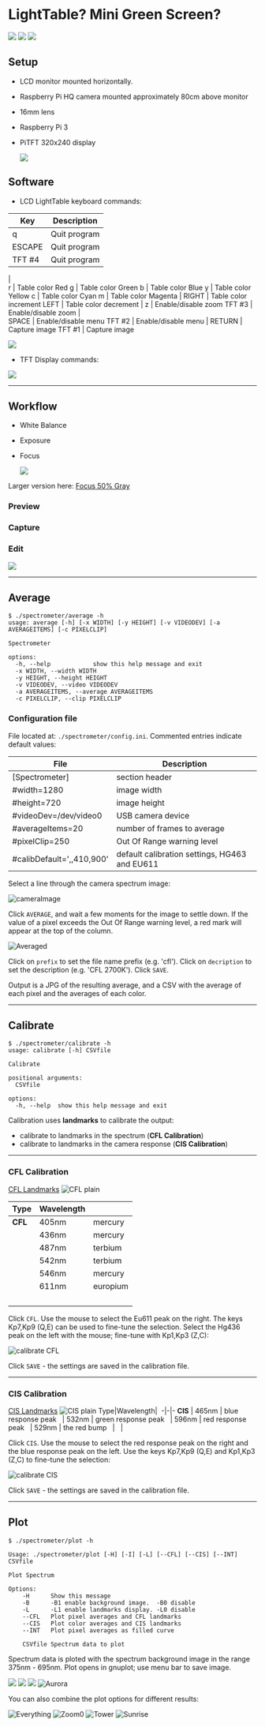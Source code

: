 # LightTable?  Mini Green Screen?
![](images/hmm-25.png)
![](images/grr-66.png)
![](images/troll-25.png)

## Setup
- LCD monitor mounted horizontally.
- Raspberry Pi HQ camera mounted approximately 80cm above monitor
- 16mm lens
- Raspberry Pi 3
- PiTFT 320x240 display

  ![](images/camera-33.png)
## Software
- LCD LightTable keyboard commands:

Key | Description
-|-
q | Quit program
ESCAPE | Quit program
TFT #4 | Quit program
|    
r | Table color Red
g | Table color Green
b | Table color Blue
y | Table color Yellow
c | Table color Cyan
m | Table color Magenta
|
RIGHT | Table color increment
LEFT | Table color decrement
|
z | Enable/disable zoom
TFT #3 | Enable/disable zoom
|    
SPACE | Enable/disable menu
TFT #2 | Enable/disable menu
|
RETURN | Capture image
TFT #1 | Capture image

![](images/tens.jpg)

- TFT Display commands:

![](images/cam20230326-194558.jpg)

---
## Workflow
- White Balance
- Exposure
- Focus

  ![](images/focus50-small.png)

Larger version here: [Focus 50% Gray](images/focus50.png)

### Preview
### Capture
### Edit

![](images/tens-red2.png)











---
## Average


```
$ ./spectrometer/average -h
usage: average [-h] [-x WIDTH] [-y HEIGHT] [-v VIDEODEV] [-a AVERAGEITEMS] [-c PIXELCLIP]

Spectrometer

options:
  -h, --help            show this help message and exit
  -x WIDTH, --width WIDTH
  -y HEIGHT, --height HEIGHT
  -v VIDEODEV, --video VIDEODEV
  -a AVERAGEITEMS, --average AVERAGEITEMS
  -c PIXELCLIP, --clip PIXELCLIP
```

### Configuration file 

File located at: `./spectrometer/config.ini`.  Commented entries indicate default values:

File | Description
-|-
[Spectrometer] | section header
#width=1280 | image width
#height=720 | image height
#videoDev=/dev/video0 | USB camera device
#averageItems=20 | number of frames to average
#pixelClip=250 | Out Of Range warning level
#calibDefault=',,410,900' | default calibration settings, HG463 and EU611




Select a line through the camera spectrum image:  

![cameraImage](images/camImage.png)

Click `AVERAGE`, and wait a few moments for the image to settle down.  If the value of a pixel exceeds the Out Of Range warning level, a red mark will appear at the top of the column.


![Averaged](images/spectralAverage.png)

Click on `prefix` to set the file name prefix (e.g. 'cfl').  Click on `decription` to set the description (e.g. 'CFL 2700K').  Click `SAVE`.

Output is a JPG of the resulting average, and a CSV with the average of each pixel and the averages of each color. 

---
## Calibrate

```
$ ./spectrometer/calibrate -h
usage: calibrate [-h] CSVfile

Calibrate

positional arguments:
  CSVfile

options:
  -h, --help  show this help message and exit
```

Calibration uses __landmarks__ to calibrate the output:
- calibrate to landmarks in the spectrum (__CFL Calibration__)
- calibrate to landmarks in the camera response (__CIS Calibration__)



---
### CFL Calibration

[CFL Landmarks](https://commons.wikimedia.org/wiki/File:Fluorescent_lighting_spectrum_peaks_labelled.svg)
![CFL plain](images/cfl-plain.png)

 Type|Wavelength|&nbsp;
 -|-|-
 __CFL__ | 405nm | mercury
 &nbsp; | 436nm | mercury
 &nbsp; | 487nm | terbium
 &nbsp; | 542nm | terbium
 &nbsp; | 546nm | mercury
 &nbsp; | 611nm | europium
 &nbsp; | &nbsp; | &nbsp;

Click `CFL`.  Use the mouse to select the Eu611 peak on the right.  The keys Kp7,Kp9 (Q,E) can be used to fine-tune the selection.  Select the Hg436 peak on the left with the mouse; fine-tune with Kp1,Kp3 (Z,C):

![calibrate CFL](images/calibCFL.png)

Click `SAVE` - the settings are saved in the calibration file.

---
### CIS Calibration

[CIS Landmarks](https://photo.stackexchange.com/questions/122037/why-do-typical-imaging-sensor-colour-filter-spectral-responses-differ-so-much-fr)
![CIS plain](images/cis-plain.png)
 Type|Wavelength|&nbsp;
 -|-|-
 __CIS__ | 465nm | blue response peak
 &nbsp; | 532nm | green response peak
 &nbsp; | 596nm | red response peak
 &nbsp; | 529nm | the red bump
&nbsp; | &nbsp; | &nbsp;


Click `CIS`. Use the mouse to select the red response peak on the right and the blue response peak on the left.  Use the keys Kp7,Kp9 (Q,E) and Kp1,Kp3 (Z,C) to fine-tune the selection:

![calibrate CIS](images/calibCIS.png)

Click `SAVE` - the settings are saved in the calibration file.



---
## Plot

```
$ ./spectrometer/plot -h

Usage: ./spectrometer/plot [-H] [-I] [-L] [--CFL] [--CIS] [--INT] CSVfile

Plot Spectrum

Options:
    -H      Show this message
    -B      -B1 enable background image.  -B0 disable
    -L      -L1 enable landmarks display. -L0 disable
    --CFL   Plot pixel averages and CFL landmarks
    --CIS   Plot color averages and CIS landmarks
    --INT   Plot pixel averages as filled curve

    CSVfile Spectrum data to plot
```
Spectrum data is ploted with the spectrum background image in the range 375nm - 695nm.  Plot opens in gnuplot; use menu bar to save image.



![](images/uv-spectrum-20230106-113618-plot.png)
![](images/air-spectrum-20181215-164105-plot.png)
![](images/cfl-spectrum-20181215-123051-plot.png)
![Aurora](images/aurora.png)

You can also combine the plot options for different results:

![Everything](images/tower2.png)
![Zoom0](images/zoom1.png)
![Tower](images/tower.png)
![Sunrise](images/sunrise4.png)
